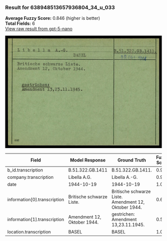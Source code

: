 ### Result for 638948513657936804_34_u_033
**Average Fuzzy Score:** 0.846 (higher is better)<br>
**Total Fields:** 6<br>
[View raw result from gpt-5-nano](https://github.com/RISE-UNIBAS/humanities_data_benchmark/blob/main/results/2025-10-24/T0311/request_T0311_638948513657936804_34_u_033.json)

<img src="https://github.com/RISE-UNIBAS/humanities_data_benchmark/blob/main/benchmarks/blacklist/images/638948513657936804_34_u_033.jpg?raw=true" alt="638948513657936804_34_u_033" width="600px">

| Field | Model Response | Ground Truth | Fuzzy Score | Match |
|-------|----------------|--------------|-------------|-------|
| b_id.transcription | B.51.322.GB.1411 | B.51.322.GB.1411. | 0.970 | ✅ |
| company.transcription | Libella A.G. | Libella A.-G. | 0.960 | ✅ |
| date | 1944-10-19 | 1944-10-19 | 1.000 | ✅ |
| information[0].transcription | Britische schwarze Liste. | Britische schwarze Liste.<br>Amendment 12, Oktober 1944. | 0.641 | ❌ |
| information[1].transcription | Amendment 12, Oktober 1944. | gestrichen:<br>Amendment 13,23.11.1945. | 0.508 | ❌ |
| location.transcription | BASEL | BASEL | 1.000 | ✅ |
